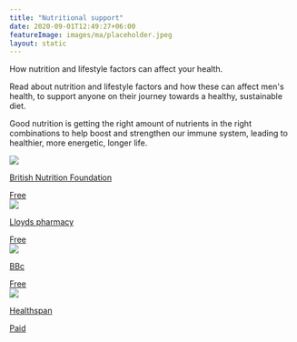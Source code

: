 ```yaml
---
title: "Nutritional support"
date: 2020-09-01T12:49:27+06:00
featureImage: images/ma/placeholder.jpeg
layout: static
---
```


How nutrition and lifestyle factors can affect your health.

Read about nutrition and lifestyle factors and how these can affect men's health, to support anyone on their journey towards a healthy, sustainable diet.

Good nutrition is getting the right amount of nutrients in the right combinations to help boost and strengthen our immune system, leading to healthier, more energetic, longer life.

<a class="ma-link" href="https://www.nutrition.org.uk/life-stages/men/"><div class="ma-card"><div class="ma-icon"><img src ="/images/icon-check.png"/></div><div class="ma-name"><p>British Nutrition Foundation</p></div><div class="ma-paid-text"><span>Free</span></div></div></a><a class="ma-link" href="https://lloydspharmacy.com/blogs/weight-management/diet-plan-for-men"><div class="ma-card"><div class="ma-icon"><img src ="/images/icon-check.png"/></div><div class="ma-name"><p>Lloyds pharmacy</p></div><div class="ma-paid-text"><span>Free</span></div></div></a><a class="ma-link" href="https://www.bbcgoodfood.com/howto/guide/balanced-diet-men"><div class="ma-card"><div class="ma-icon"><img src ="/images/icon-check.png"/></div><div class="ma-name"><p>BBc</p></div><div class="ma-paid-text"><span>Free</span></div></div></a><a class="ma-link" href="https://www.awin1.com/cread.php?awinmid=6007&awinaffid=1198638&ued=https%3A%2F%2Fwww.healthspan.co.uk%2F"><div class="ma-card"><div class="ma-icon"><img src ="/images/icon-pound.png"/></div><div class="ma-name"><p>Healthspan</p></div><div class="ma-paid-text"><span>Paid</span></div></div></a>  

<br/><br/>






